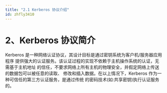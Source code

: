 ```yaml
---
title: "2.1 Kerberos 协议介绍"
id: zhfly3410
---
```


# 2、Kerberos 协议简介

Kerberos 是一种网络认证协议，其设计目标是通过密钥系统为客户机/服务器应用程序 提供强大的认证服务。该认证过程的实现不依赖于主机操作系统的认证，无需基于主机地址 的信任，不要求网络上所有主机的物理安全，并假定网络上传送的数据包可以被任意的读取、 修改和插入数据。在以上情况下，Kerberos 作为一种可信任的第三方认证服务，是通过传统 的密码技术(如:共享密钥)执行认证服务的。